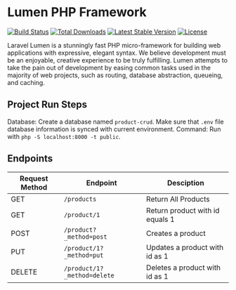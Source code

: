 # Lumen PHP Framework

[![Build Status](https://travis-ci.org/laravel/lumen-framework.svg)](https://travis-ci.org/laravel/lumen-framework)
[![Total Downloads](https://img.shields.io/packagist/dt/laravel/framework)](https://packagist.org/packages/laravel/lumen-framework)
[![Latest Stable Version](https://img.shields.io/packagist/v/laravel/framework)](https://packagist.org/packages/laravel/lumen-framework)
[![License](https://img.shields.io/packagist/l/laravel/framework)](https://packagist.org/packages/laravel/lumen-framework)

Laravel Lumen is a stunningly fast PHP micro-framework for building web applications with expressive, elegant syntax. We believe development must be an enjoyable, creative experience to be truly fulfilling. Lumen attempts to take the pain out of development by easing common tasks used in the majority of web projects, such as routing, database abstraction, queueing, and caching.

## Project Run Steps
Database: Create a database named `product-crud`. Make sure that `.env` file database information is synced with current environment.
Command: Run with `php -S localhost:8000 -t public`.

## Endpoints



|    Request Method            |Endpoint                          |Desciption                         |
|----------------|-------------------------------|-----------------------------|
|GET|`/products`            |Return All Products            |
|GET|`/product/1`            |Return product with id equals 1            |
|POST          |`/product?_method=post`|Creates a product|
|PUT          |`/product/1?_method=put`|Updates a product with id as 1|
|DELETE          |`/product/1?_method=delete`|Deletes a product with id as 1|